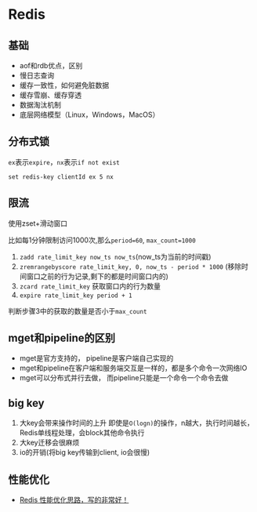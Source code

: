 # Redis

## 基础

- aof和rdb优点，区别
- 慢日志查询
- 缓存一致性，如何避免脏数据
- 缓存雪崩、缓存穿透
- 数据淘汰机制
- 底层网络模型（Linux，Windows，MacOS）

## 分布式锁

`ex`表示`expire`，`nx`表示`if not exist`

```shell
set redis-key clientId ex 5 nx
```

## 限流

使用zset+滑动窗口

比如每1分钟限制访问1000次,那么`period=60`, `max_count=1000`

1. `zadd rate_limit_key now_ts now_ts`(now_ts为当前的时间戳)
2. `zremrangebyscore rate_limit_key, 0, now_ts - period * 1000` (移除时间窗口之前的行为记录,剩下的都是时间窗口内的)
3. `zcard rate_limit_key` 获取窗口内的行为数量
4. `expire rate_limit_key period + 1`

判断步骤3中的获取的数量是否小于`max_count`

## mget和pipeline的区别

- mget是官方支持的， pipeline是客户端自己实现的
- mget和pipeline在客户端和服务端交互是一样的，都是多个命令一次网络IO
- mget可以分布式并行去做， 而pipeline只能是一个命令一个命令去做

## big key

1. 大key会带来操作时间的上升 即使是`O(logn)`的操作，n越大，执行时间越长，Redis单线程处理，会block其他命令执行
2. 大key迁移会很麻烦
3. io的开销(将big key传输到client, io会很慢)

## 性能优化

- [Redis 性能优化思路，写的非常好！](https://www.easemob.com/news/6409)